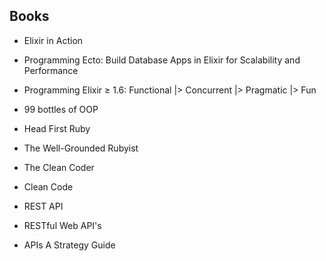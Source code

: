 ## Books

- Elixir in Action 

- Programming Ecto: Build Database Apps in Elixir for Scalability and Performance

- Programming Elixir ≥ 1.6: Functional |> Concurrent |> Pragmatic |> Fun

- 99 bottles of OOP

- Head First Ruby

- The Well-Grounded Rubyist

- The Clean Coder

- Clean Code

- REST API

- RESTful Web API's

- APIs A Strategy Guide
